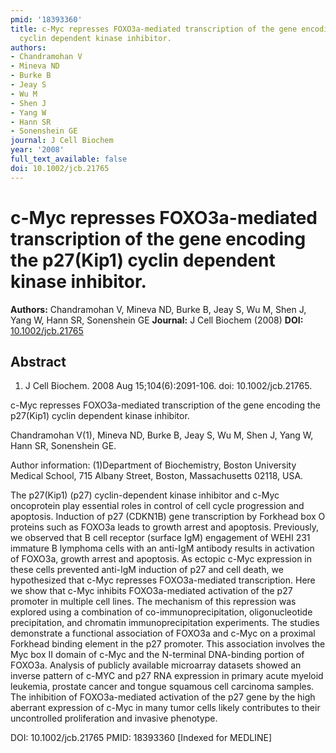 ```yaml
---
pmid: '18393360'
title: c-Myc represses FOXO3a-mediated transcription of the gene encoding the p27(Kip1)
  cyclin dependent kinase inhibitor.
authors:
- Chandramohan V
- Mineva ND
- Burke B
- Jeay S
- Wu M
- Shen J
- Yang W
- Hann SR
- Sonenshein GE
journal: J Cell Biochem
year: '2008'
full_text_available: false
doi: 10.1002/jcb.21765
---
```


# c-Myc represses FOXO3a-mediated transcription of the gene encoding the p27(Kip1) cyclin dependent kinase inhibitor.
**Authors:** Chandramohan V, Mineva ND, Burke B, Jeay S, Wu M, Shen J, Yang W, Hann SR, Sonenshein GE
**Journal:** J Cell Biochem (2008)
**DOI:** [10.1002/jcb.21765](https://doi.org/10.1002/jcb.21765)

## Abstract

1. J Cell Biochem. 2008 Aug 15;104(6):2091-106. doi: 10.1002/jcb.21765.

c-Myc represses FOXO3a-mediated transcription of the gene encoding the p27(Kip1) 
cyclin dependent kinase inhibitor.

Chandramohan V(1), Mineva ND, Burke B, Jeay S, Wu M, Shen J, Yang W, Hann SR, 
Sonenshein GE.

Author information:
(1)Department of Biochemistry, Boston University Medical School, 715 Albany 
Street, Boston, Massachusetts 02118, USA.

The p27(Kip1) (p27) cyclin-dependent kinase inhibitor and c-Myc oncoprotein play 
essential roles in control of cell cycle progression and apoptosis. Induction of 
p27 (CDKN1B) gene transcription by Forkhead box O proteins such as FOXO3a leads 
to growth arrest and apoptosis. Previously, we observed that B cell receptor 
(surface IgM) engagement of WEHI 231 immature B lymphoma cells with an anti-IgM 
antibody results in activation of FOXO3a, growth arrest and apoptosis. As 
ectopic c-Myc expression in these cells prevented anti-IgM induction of p27 and 
cell death, we hypothesized that c-Myc represses FOXO3a-mediated transcription. 
Here we show that c-Myc inhibits FOXO3a-mediated activation of the p27 promoter 
in multiple cell lines. The mechanism of this repression was explored using a 
combination of co-immunoprecipitation, oligonucleotide precipitation, and 
chromatin immunoprecipitation experiments. The studies demonstrate a functional 
association of FOXO3a and c-Myc on a proximal Forkhead binding element in the 
p27 promoter. This association involves the Myc box II domain of c-Myc and the 
N-terminal DNA-binding portion of FOXO3a. Analysis of publicly available 
microarray datasets showed an inverse pattern of c-MYC and p27 RNA expression in 
primary acute myeloid leukemia, prostate cancer and tongue squamous cell 
carcinoma samples. The inhibition of FOXO3a-mediated activation of the p27 gene 
by the high aberrant expression of c-Myc in many tumor cells likely contributes 
to their uncontrolled proliferation and invasive phenotype.

DOI: 10.1002/jcb.21765
PMID: 18393360 [Indexed for MEDLINE]
